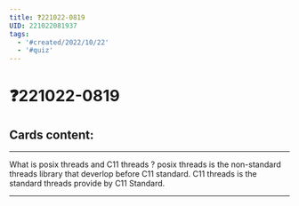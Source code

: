 ```yaml
---
title: ❓221022-0819
UID: 221022081937
tags:
  - '#created/2022/10/22'
  - '#quiz'
---
```

# ❓221022-0819

## Cards content:

---

What is posix threads and C11 threads
?
posix threads is the non-standard threads library that deverlop before C11 standard.
C11 threads is the standard threads provide by C11 Standard.

---
